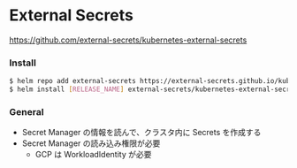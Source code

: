 # External Secrets

https://github.com/external-secrets/kubernetes-external-secrets

### Install

```bash
$ helm repo add external-secrets https://external-secrets.github.io/kubernetes-external-secrets/
$ helm install [RELEASE_NAME] external-secrets/kubernetes-external-secrets
```

### General

- Secret Manager の情報を読んで、クラスタ内に Secrets を作成する
- Secret Manager の読み込み権限が必要
  - GCP は WorkloadIdentity が必要

